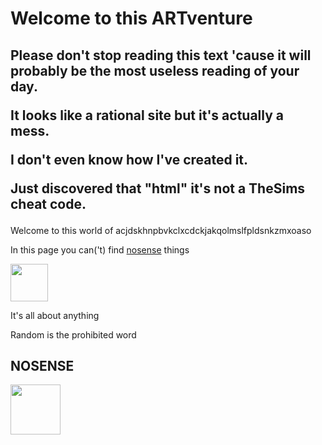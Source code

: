 <html>
<link rel="stylesheet" href="styling.css">
<body>
<h1>Welcome to this ARTventure</h1>
  
<h2>Please don't stop reading this text 'cause it will probably be the most useless reading of your day.

It looks like a rational site but it's actually a mess.

I don't even know how I've created it.

Just discovered that "html" it's not a TheSims cheat code.</h2>
  
<p>Welcome to this world of acjdskhnpbvkclxcdckjakqolmslfpldsnkzmxoaso </p>
  <p class="placeholder">In this page you can('t) find <a href="#NOSENSE">nosense</a> things</p>
  <img src="https://media.giphy.com/media/zhmIHStBa2ezu/giphy.gif" width="60" height="60"  >
  <p class="paragraph">It's all about anything</p>
  <p class="placeholder">Random is the prohibited word</p>

<h2 id="NOSENSE">NOSENSE</h2>
<img src="https://media2.giphy.com/media/XhT868oxljs88/giphy.gif" width="80" height="80" >
  
  </body>
  </html>

